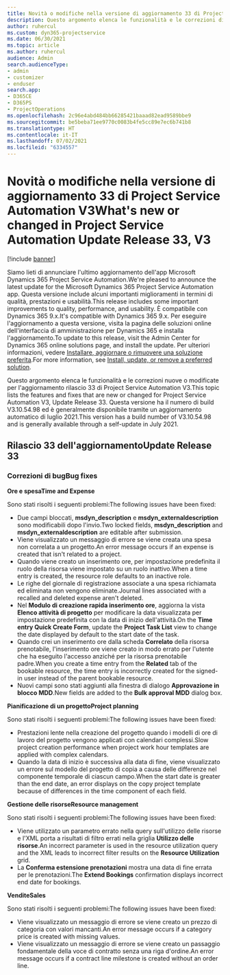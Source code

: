```yaml
---
title: Novità o modifiche nella versione di aggiornamento 33 di Project Service Automation V3
description: Questo argomento elenca le funzionalità e le correzioni disponibili nella versione di aggiornamento 33 di Project Service Automation V3.
author: ruhercul
ms.custom: dyn365-projectservice
ms.date: 06/30/2021
ms.topic: article
ms.author: ruhercul
audience: Admin
search.audienceType:
- admin
- customizer
- enduser
search.app:
- D365CE
- D365PS
- ProjectOperations
ms.openlocfilehash: 2c96e4abd484bb66285421baaad82ead9589bbe9
ms.sourcegitcommit: be5beba71ee9770c0083b4fe5cc89e7ec6b741b8
ms.translationtype: HT
ms.contentlocale: it-IT
ms.lasthandoff: 07/02/2021
ms.locfileid: "6334557"
---
```

# <a name="whats-new-or-changed-in-project-service-automation-update-release-33-v3"></a><span data-ttu-id="e1a77-103">Novità o modifiche nella versione di aggiornamento 33 di Project Service Automation V3</span><span class="sxs-lookup"><span data-stu-id="e1a77-103">What's new or changed in Project Service Automation Update Release 33, V3</span></span>

[!include [banner](../includes/psa-now-project-operations.md)]

<span data-ttu-id="e1a77-104">Siamo lieti di annunciare l'ultimo aggiornamento dell'app Microsoft Dynamics 365 Project Service Automation.</span><span class="sxs-lookup"><span data-stu-id="e1a77-104">We're pleased to announce the latest update for the Microsoft Dynamics 365 Project Service Automation app.</span></span> <span data-ttu-id="e1a77-105">Questa versione include alcuni importanti miglioramenti in termini di qualità, prestazioni e usabilità.</span><span class="sxs-lookup"><span data-stu-id="e1a77-105">This release includes some important improvements to quality, performance, and usability.</span></span> <span data-ttu-id="e1a77-106">È compatibile con Dynamics 365 9.x.</span><span class="sxs-lookup"><span data-stu-id="e1a77-106">It's compatible with Dynamics 365 9.x.</span></span> <span data-ttu-id="e1a77-107">Per eseguire l'aggiornamento a questa versione, visita la pagina delle soluzioni online dell'interfaccia di amministrazione per Dynamics 365 e installa l'aggiornamento.</span><span class="sxs-lookup"><span data-stu-id="e1a77-107">To update to this release, visit the Admin Center for Dynamics 365 online solutions page, and install the update.</span></span> <span data-ttu-id="e1a77-108">Per ulteriori informazioni, vedere [Installare, aggiornare o rimuovere una soluzione preferita](/power-platform/admin/install-remove-preferred-solution).</span><span class="sxs-lookup"><span data-stu-id="e1a77-108">For more information, see [Install, update, or remove a preferred solution](/power-platform/admin/install-remove-preferred-solution).</span></span>

<span data-ttu-id="e1a77-109">Questo argomento elenca le funzionalità e le correzioni nuove o modificate per l'aggiornamento rilascio 33 di Project Service Automation V3.</span><span class="sxs-lookup"><span data-stu-id="e1a77-109">This topic lists the features and fixes that are new or changed for Project Service Automation V3, Update Release 33.</span></span> <span data-ttu-id="e1a77-110">Questa versione ha il numero di build V3.10.54.98 ed è generalmente disponibile tramite un aggiornamento automatico di luglio 2021.</span><span class="sxs-lookup"><span data-stu-id="e1a77-110">This version has a build number of V3.10.54.98 and is generally available through a self-update in July 2021.</span></span>

## <a name="update-release-33"></a><span data-ttu-id="e1a77-111">Rilascio 33 dell'aggiornamento</span><span class="sxs-lookup"><span data-stu-id="e1a77-111">Update Release 33</span></span>

### <a name="bug-fixes"></a><span data-ttu-id="e1a77-112">Correzioni di bug</span><span class="sxs-lookup"><span data-stu-id="e1a77-112">Bug fixes</span></span>

<span data-ttu-id="e1a77-113">**Ore e spesa**</span><span class="sxs-lookup"><span data-stu-id="e1a77-113">**Time and Expense**</span></span>

<span data-ttu-id="e1a77-114">Sono stati risolti i seguenti problemi:</span><span class="sxs-lookup"><span data-stu-id="e1a77-114">The following issues have been fixed:</span></span>

- <span data-ttu-id="e1a77-115">Due campi bloccati, **msdyn_description** e **msdyn_externaldescription** sono modificabili dopo l'invio.</span><span class="sxs-lookup"><span data-stu-id="e1a77-115">Two locked fields, **msdyn_description** and **msdyn_externaldescription** are editable after submission.</span></span>
- <span data-ttu-id="e1a77-116">Viene visualizzato un messaggio di errore se viene creata una spesa non correlata a un progetto.</span><span class="sxs-lookup"><span data-stu-id="e1a77-116">An error message occurs if an expense is created that isn't related to a project.</span></span>
- <span data-ttu-id="e1a77-117">Quando viene creato un inserimento ore, per impostazione predefinita il ruolo della risorsa viene impostato su un ruolo inattivo.</span><span class="sxs-lookup"><span data-stu-id="e1a77-117">When a time entry is created, the resource role defaults to an inactive role.</span></span>
- <span data-ttu-id="e1a77-118">Le righe del giornale di registrazione associate a una spesa richiamata ed eliminata non vengono eliminate.</span><span class="sxs-lookup"><span data-stu-id="e1a77-118">Journal lines associated with a recalled and deleted expense aren't deleted.</span></span>
- <span data-ttu-id="e1a77-119">Nel **Modulo di creazione rapida inserimento ore**, aggiorna la vista **Elenco attività di progetto** per modificare la data visualizzata per impostazione predefinita con la data di inizio dell'attività.</span><span class="sxs-lookup"><span data-stu-id="e1a77-119">On the **Time entry Quick Create Form**, update the **Project Task List** view to change the date displayed by default to the start date of the task.</span></span>
- <span data-ttu-id="e1a77-120">Quando crei un inserimento ore dalla scheda **Correlato** della risorsa prenotabile, l'inserimento ore viene creato in modo errato per l'utente che ha eseguito l'accesso anziché per la risorsa prenotabile padre.</span><span class="sxs-lookup"><span data-stu-id="e1a77-120">When you create a time entry from the **Related** tab of the bookable resource, the time entry is incorrectly created for the signed-in user instead of the parent bookable resource.</span></span>
- <span data-ttu-id="e1a77-121">Nuovi campi sono stati aggiunti alla finestra di dialogo **Approvazione in blocco MDD**.</span><span class="sxs-lookup"><span data-stu-id="e1a77-121">New fields are added to the **Bulk approval MDD** dialog box.</span></span>

<span data-ttu-id="e1a77-122">**Pianificazione di un progetto**</span><span class="sxs-lookup"><span data-stu-id="e1a77-122">**Project planning**</span></span>

<span data-ttu-id="e1a77-123">Sono stati risolti i seguenti problemi:</span><span class="sxs-lookup"><span data-stu-id="e1a77-123">The following issues have been fixed:</span></span>
- <span data-ttu-id="e1a77-124">Prestazioni lente nella creazione del progetto quando i modelli di ore di lavoro del progetto vengono applicati con calendari complessi.</span><span class="sxs-lookup"><span data-stu-id="e1a77-124">Slow project creation performance when project work hour templates are applied with complex calendars.</span></span>
- <span data-ttu-id="e1a77-125">Quando la data di inizio è successiva alla data di fine, viene visualizzato un errore sul modello del progetto di copia a causa delle differenze nel componente temporale di ciascun campo.</span><span class="sxs-lookup"><span data-stu-id="e1a77-125">When the start date is greater than the end date, an error displays on the copy project template because of differences in the time component of each field.</span></span>

<span data-ttu-id="e1a77-126">**Gestione delle risorse**</span><span class="sxs-lookup"><span data-stu-id="e1a77-126">**Resource management**</span></span>

<span data-ttu-id="e1a77-127">Sono stati risolti i seguenti problemi:</span><span class="sxs-lookup"><span data-stu-id="e1a77-127">The following issues have been fixed:</span></span>
- <span data-ttu-id="e1a77-128">Viene utilizzato un parametro errato nella query sull'utilizzo delle risorse e l'XML porta a risultati di filtro errati nella griglia **Utilizzo delle risorse**.</span><span class="sxs-lookup"><span data-stu-id="e1a77-128">An incorrect parameter is used in the resource utilization query and the XML leads to incorrect filter results on the **Resource Utilization** grid.</span></span>
- <span data-ttu-id="e1a77-129">La **Conferma estensione prenotazioni** mostra una data di fine errata per le prenotazioni.</span><span class="sxs-lookup"><span data-stu-id="e1a77-129">The **Extend Bookings** confirmation displays incorrect end date for bookings.</span></span>

<span data-ttu-id="e1a77-130">**Vendite**</span><span class="sxs-lookup"><span data-stu-id="e1a77-130">**Sales**</span></span>

<span data-ttu-id="e1a77-131">Sono stati risolti i seguenti problemi:</span><span class="sxs-lookup"><span data-stu-id="e1a77-131">The following issues have been fixed:</span></span>
- <span data-ttu-id="e1a77-132">Viene visualizzato un messaggio di errore se viene creato un prezzo di categoria con valori mancanti.</span><span class="sxs-lookup"><span data-stu-id="e1a77-132">An error message occurs if a category price is created with missing values.</span></span>
- <span data-ttu-id="e1a77-133">Viene visualizzato un messaggio di errore se viene creato un passaggio fondamentale della voce di contratto senza una riga d'ordine.</span><span class="sxs-lookup"><span data-stu-id="e1a77-133">An error message occurs if a contract line milestone is created without an order line.</span></span>
